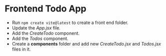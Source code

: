# Frontend Todo App
* Run `npm create vite@latest` to create a front end folder.
* Update the _App.jsx_ file.
* Add the _CreateTodo_ component. 
* Add the _Todos_ component. 
* Create a **components** folder and add new _CreateTodo.jsx_ and _Todos.jsx_ files in it. 



